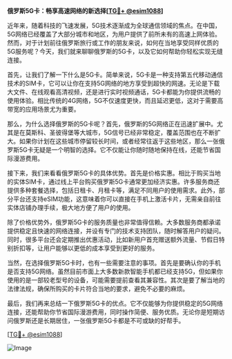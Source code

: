 **俄罗斯5G卡：畅享高速网络的新选择[[TG💪+ @esim1088](https://t.me/s/esim1088)]**

近年来，随着科技的飞速发展，5G技术逐渐成为全球通信领域的焦点。在中国，5G网络已经覆盖了大部分城市和地区，为用户提供了前所未有的高速上网体验。然而，对于计划前往俄罗斯旅行或工作的朋友来说，如何在当地享受同样优质的5G服务呢？今天，我们就来聊聊俄罗斯的5G卡，以及它如何帮助你轻松实现无缝连接。

首先，让我们了解一下什么是5G卡。简单来说，5G卡是一种支持第五代移动通信技术的SIM卡，它可以让你在支持5G网络的地方享受到超快的网速。无论是下载大文件、在线观看高清视频，还是进行实时视频通话，5G卡都能为你提供流畅的使用体验。相比传统的4G网络，5G不仅速度更快，而且延迟更低，这对于需要高带宽的应用场景尤为重要。

那么，为什么选择俄罗斯的5G卡呢？首先，俄罗斯的5G网络正在迅速扩展中。尤其是在莫斯科、圣彼得堡等大城市，5G信号已经非常稳定，覆盖范围也在不断扩大。如果你计划在这些城市停留较长时间，或者经常往返于这些地区，那么一张俄罗斯5G卡无疑是一个明智的选择。它不仅能让你随时随地保持在线，还能节省国际漫游费用。

接下来，我们来看看俄罗斯5G卡的具体优势。首先是价格实惠。相比于购买当地的实体SIM卡，通过线上平台购买俄罗斯5G卡通常更加经济实惠。许多服务商还提供多种套餐选择，包括日租卡、月租卡等，满足不同用户的使用需求。此外，部分平台还支持eSIM功能，这意味着你可以直接在手机上激活卡片，无需亲自前往实体店铺办理手续，极大地方便了用户的使用。

除了价格优势外，俄罗斯5G卡的服务质量也非常值得信赖。大多数服务商都承诺提供稳定且快速的网络连接，并设有专门的技术支持团队，随时解答用户的疑问。同时，很多平台还会定期推出优惠活动，比如新用户首充赠送额外流量、节假日特别折扣等，让用户能够以更低的成本享受到更好的服务。

当然，在选择俄罗斯5G卡时，也有一些需要注意的事项。首先是要确认你的手机是否支持5G网络。虽然目前市面上大多数新款智能手机都已经支持5G，但如果你使用的是一部较老型号的设备，可能需要提前查看其兼容性。其次是要了解当地的法律法规，确保所购买的卡片符合当地的要求，避免不必要的麻烦。

最后，我们再来总结一下俄罗斯5G卡的优点。它不仅能够为你提供稳定的5G网络连接，还能帮助你节省国际漫游费用，同时操作简便、服务优质。无论你是短期访问俄罗斯还是长期居住，一张俄罗斯5G卡都是不可或缺的好帮手。

[[TG💪+ @esim1088](https://t.me/s/esim1088)] 

![Image](https://i.postimg.cc/4NQfJmqS/Snipaste-2025-05-13-00-14-12.png)